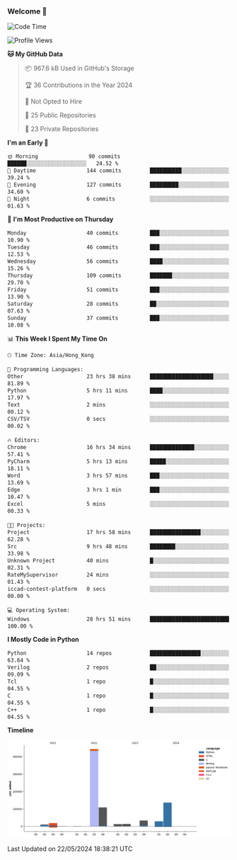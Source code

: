 ### Welcome 👋

<!--START_SECTION:waka-->
![Code Time](http://img.shields.io/badge/Code%20Time-56%20hrs%207%20mins-blue)

![Profile Views](http://img.shields.io/badge/Profile%20Views-172-blue)

**🐱 My GitHub Data** 

> 📦 967.6 kB Used in GitHub's Storage 
 > 
> 🏆 36 Contributions in the Year 2024
 > 
> 🚫 Not Opted to Hire
 > 
> 📜 25 Public Repositories 
 > 
> 🔑 23 Private Repositories 
 > 
**I'm an Early 🐤** 

```text
🌞 Morning                90 commits          ██████░░░░░░░░░░░░░░░░░░░   24.52 % 
🌆 Daytime                144 commits         ██████████░░░░░░░░░░░░░░░   39.24 % 
🌃 Evening                127 commits         █████████░░░░░░░░░░░░░░░░   34.60 % 
🌙 Night                  6 commits           ░░░░░░░░░░░░░░░░░░░░░░░░░   01.63 % 
```
📅 **I'm Most Productive on Thursday** 

```text
Monday                   40 commits          ███░░░░░░░░░░░░░░░░░░░░░░   10.90 % 
Tuesday                  46 commits          ███░░░░░░░░░░░░░░░░░░░░░░   12.53 % 
Wednesday                56 commits          ████░░░░░░░░░░░░░░░░░░░░░   15.26 % 
Thursday                 109 commits         ███████░░░░░░░░░░░░░░░░░░   29.70 % 
Friday                   51 commits          ███░░░░░░░░░░░░░░░░░░░░░░   13.90 % 
Saturday                 28 commits          ██░░░░░░░░░░░░░░░░░░░░░░░   07.63 % 
Sunday                   37 commits          ███░░░░░░░░░░░░░░░░░░░░░░   10.08 % 
```


📊 **This Week I Spent My Time On** 

```text
🕑︎ Time Zone: Asia/Hong_Kong

💬 Programming Languages: 
Other                    23 hrs 38 mins      ████████████████████░░░░░   81.89 % 
Python                   5 hrs 11 mins       ████░░░░░░░░░░░░░░░░░░░░░   17.97 % 
Text                     2 mins              ░░░░░░░░░░░░░░░░░░░░░░░░░   00.12 % 
CSV/TSV                  0 secs              ░░░░░░░░░░░░░░░░░░░░░░░░░   00.02 % 

🔥 Editors: 
Chrome                   16 hrs 34 mins      ██████████████░░░░░░░░░░░   57.41 % 
PyCharm                  5 hrs 13 mins       █████░░░░░░░░░░░░░░░░░░░░   18.11 % 
Word                     3 hrs 57 mins       ███░░░░░░░░░░░░░░░░░░░░░░   13.69 % 
Edge                     3 hrs 1 min         ███░░░░░░░░░░░░░░░░░░░░░░   10.47 % 
Excel                    5 mins              ░░░░░░░░░░░░░░░░░░░░░░░░░   00.33 % 

🐱‍💻 Projects: 
Project                  17 hrs 58 mins      ████████████████░░░░░░░░░   62.28 % 
Src                      9 hrs 48 mins       ████████░░░░░░░░░░░░░░░░░   33.98 % 
Unknown Project          40 mins             █░░░░░░░░░░░░░░░░░░░░░░░░   02.31 % 
RateMySupervisor         24 mins             ░░░░░░░░░░░░░░░░░░░░░░░░░   01.43 % 
iccad-contest-platform   0 secs              ░░░░░░░░░░░░░░░░░░░░░░░░░   00.00 % 

💻 Operating System: 
Windows                  28 hrs 51 mins      █████████████████████████   100.00 % 
```

**I Mostly Code in Python** 

```text
Python                   14 repos            ████████████████░░░░░░░░░   63.64 % 
Verilog                  2 repos             ██░░░░░░░░░░░░░░░░░░░░░░░   09.09 % 
Tcl                      1 repo              █░░░░░░░░░░░░░░░░░░░░░░░░   04.55 % 
C                        1 repo              █░░░░░░░░░░░░░░░░░░░░░░░░   04.55 % 
C++                      1 repo              █░░░░░░░░░░░░░░░░░░░░░░░░   04.55 % 
```



**Timeline**

![Lines of Code chart](https://raw.githubusercontent.com/xhj2501/xhj2501/main/assets/bar_graph.png)


 Last Updated on 22/05/2024 18:38:21 UTC
<!--END_SECTION:waka-->



